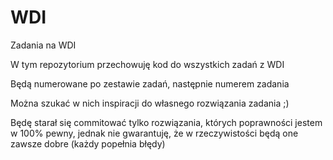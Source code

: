 # WDI
Zadania na WDI


W tym repozytorium przechowuję kod do wszystkich zadań z WDI

Będą numerowane po zestawie zadań, następnie numerem zadania

Można szukać w nich inspiracji do własnego rozwiązania zadania ;)

Będę starał się commitować tylko rozwiązania, których poprawności jestem w 100% pewny, jednak nie gwarantuję, że w rzeczywistości będą one zawsze dobre (każdy popełnia błędy)
